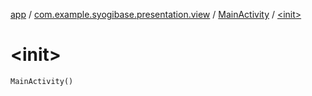 [app](../../index.md) / [com.example.syogibase.presentation.view](../index.md) / [MainActivity](index.md) / [&lt;init&gt;](./-init-.md)

# &lt;init&gt;

`MainActivity()`